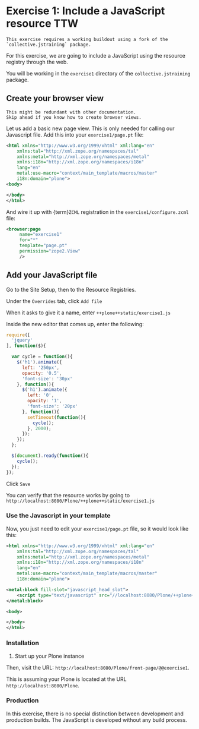 # Exercise 1: Include a JavaScript resource TTW

```{warning}
This exercise requires a working buildout using a fork of the `collective.jstraining` package.
```

For this exercise, we are going to include a JavaScript using the resource registry through the web.

You will be working in the `exercise1` directory of the `collective.jstraining` package.

## Create your browser view

```{warning}
This might be redundant with other documentation.
Skip ahead if you know how to create browser views.
```

Let us add a basic new page view. This is only needed for calling our Javascript file.
Add this into your `exercise1/page.pt` file:

```xml
<html xmlns="http://www.w3.org/1999/xhtml" xml:lang="en"
    xmlns:tal="http://xml.zope.org/namespaces/tal"
    xmlns:metal="http://xml.zope.org/namespaces/metal"
    xmlns:i18n="http://xml.zope.org/namespaces/i18n"
    lang="en"
    metal:use-macro="context/main_template/macros/master"
    i18n:domain="plone">
<body>

</body>
</html>
```

And wire it up with {term}`ZCML` registration in the `exercise1/configure.zcml` file:

```xml
<browser:page
     name="exercise1"
     for="*"
     template="page.pt"
     permission="zope2.View"
     />
```

## Add your JavaScript file

Go to the Site Setup, then to the Resource Registries.

Under the `Overrides` tab, click `Add file`

When it asks to give it a name, enter `++plone++static/exercise1.js`

Inside the new editor that comes up, enter the following:

```javascript
require([
  'jquery'
], function($){

  var cycle = function(){
    $('h1').animate({
      left: '250px',
      opacity: '0.5',
      'font-size': '30px'
    }, function(){
      $('h1').animate({
        left: '0',
        opacity: '1',
        'font-size': '20px'
      }, function(){
        setTimeout(function(){
          cycle();
        }, 2000);
      });
    });
  };

  $(document).ready(function(){
    cycle();
  });
});
```

Click `Save`

You can verify that the resource works by going to `http://localhost:8080/Plone/++plone++static/exercise1.js`

### Use the Javascript in your template

Now, you just need to edit your `exercise1/page.pt` file, so it would look like this:

```xml
<html xmlns="http://www.w3.org/1999/xhtml" xml:lang="en"
    xmlns:tal="http://xml.zope.org/namespaces/tal"
    xmlns:metal="http://xml.zope.org/namespaces/metal"
    xmlns:i18n="http://xml.zope.org/namespaces/i18n"
    lang="en"
    metal:use-macro="context/main_template/macros/master"
    i18n:domain="plone">

<metal:block fill-slot="javascript_head_slot">
    <script type="text/javascript" src="//localhost:8080/Plone/++plone++static/exercise1.js"></script>
</metal:block>

<body>

</body>
</html>
```

### Installation

1. Start up your Plone instance

Then, visit the URL: `http://localhost:8080/Plone/front-page/@@exercise1`.

This is assuming your Plone is located at the URL `http://localhost:8080/Plone`.

### Production

In this exercise, there is no special distinction between development and production builds.
The JavaScript is developed without any build process.
